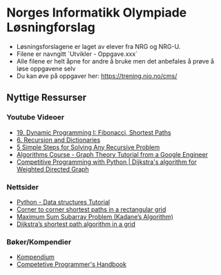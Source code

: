 # Norges Informatikk Olympiade Løsningforslag

- Løsningsforslagene er laget av elever fra NRG og NRG-U.
- Filene er navngitt `Utvikler - Oppgave.xxx´
- Alle filene er helt åpne for andre å bruke men det anbefales å prøve å løse oppgavene selv
- Du kan øve på oppgaver her: https://trening.nio.no/cms/

## Nyttige Ressurser

### Youtube Videoer
- [19. Dynamic Programming I: Fibonacci, Shortest Paths](https://www.youtube.com/watch?v=OQ5jsbhAv_M&ab_channel=MITOpenCourseWare)
- [6. Recursion and Dictionaries](https://www.youtube.com/watch?v=WPSeyjX1-4s&ab_channel=MITOpenCourseWare)
- [5 Simple Steps for Solving Any Recursive Problem](https://www.youtube.com/watch?v=ngCos392W4w)
- [Algorithms Course - Graph Theory Tutorial from a Google Engineer](https://www.youtube.com/watch?v=09_LlHjoEiY)
- [Competitive Programming with Python | Dijkstra's algorithm for Weighted Directed Graph](https://www.youtube.com/watch?v=Rb0xjNAk5qI&t=118s&ab_channel=ProgrammingKnowledge) 

### Nettsider
- [Python - Data structures Tutorial](https://www.tutorialspoint.com/python_data_structure/)
- [Corner to corner shortest paths in a rectangular grid](https://stackoverflow.com/questions/9221772/corner-to-corner-shortest-paths-in-a-rectangular-grid)
- [Maximum Sum Subarray Problem (Kadane’s Algorithm)](https://www.techiedelight.com/maximum-subarray-problem-kadanes-algorithm/)
- [Dijkstra’s shortest path algorithm in a grid](https://levelup.gitconnected.com/dijkstras-shortest-path-algorithm-in-a-grid-eb505eb3a290)

### Bøker/Kompendier
- [Kompendium](https://nio.no/ressurser/kompendium.pdf/)
- [Competetive Programmer's Handbook](https://cses.fi/book/book.pdf/)
